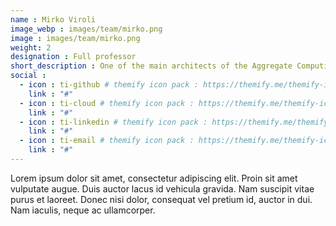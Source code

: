 ```yaml
---
name : Mirko Viroli
image_webp : images/team/mirko.png
image : images/team/mirko.png
weight: 2
designation : Full professor
short_description : One of the main architects of the Aggregate Computing paradigm, his main focus is around programming models and languages
social :
  - icon : ti-github # themify icon pack : https://themify.me/themify-icons
    link : "#"
  - icon : ti-cloud # themify icon pack : https://themify.me/themify-icons
    link : "#"
  - icon : ti-linkedin # themify icon pack : https://themify.me/themify-icons
    link : "#"
  - icon : ti-email # themify icon pack : https://themify.me/themify-icons
    link : "#"
---
```


Lorem ipsum dolor sit amet, consectetur adipiscing elit. Proin sit amet vulputate augue. Duis auctor lacus id vehicula gravida. Nam suscipit vitae purus et laoreet.
Donec nisi dolor, consequat vel pretium id, auctor in dui. Nam iaculis, neque ac ullamcorper.